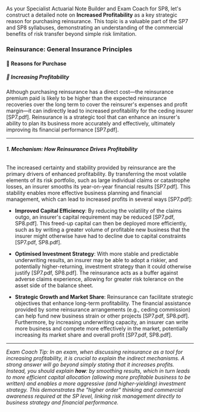 As your Specialist Actuarial Note Builder and Exam Coach for SP8, let's construct a detailed note on **Increased Profitability** as a key strategic reason for purchasing reinsurance. This topic is a valuable part of the SP7 and SP8 syllabuses, demonstrating an understanding of the commercial benefits of risk transfer beyond simple risk limitation.

### **Reinsurance: General Insurance Principles**

#### **🔸 Reasons for Purchase**

##### **🔹 Increasing Profitability**

Although purchasing reinsurance has a direct cost—the reinsurance premium paid is likely to be higher than the expected reinsurance recoveries over the long term to cover the reinsurer's expenses and profit margin—it can indirectly lead to increased profitability for the ceding insurer \[SP7.pdf\]. Reinsurance is a strategic tool that can enhance an insurer's ability to plan its business more accurately and effectively, ultimately improving its financial performance \[SP7.pdf\].

---

###### **1\. Mechanism: How Reinsurance Drives Profitability**

The increased certainty and stability provided by reinsurance are the primary drivers of enhanced profitability. By transferring the most volatile elements of its risk portfolio, such as large individual claims or catastrophe losses, an insurer smooths its year-on-year financial results \[SP7.pdf\]. This stability enables more effective business planning and financial management, which can lead to increased profits in several ways \[SP7.pdf\]:

* **Improved Capital Efficiency**: By reducing the volatility of the claims outgo, an insurer's capital requirement may be reduced \[SP7.pdf, SP8.pdf\]. This freed-up capital can then be deployed more efficiently, such as by writing a greater volume of profitable new business that the insurer might otherwise have had to decline due to capital constraints \[SP7.pdf, SP8.pdf\].

* **Optimised Investment Strategy**: With more stable and predictable underwriting results, an insurer may be able to adopt a riskier, and potentially higher-returning, investment strategy than it could otherwise justify \[SP7.pdf, SP8.pdf\]. The reinsurance acts as a buffer against adverse claims experience, allowing for greater risk tolerance on the asset side of the balance sheet.

* **Strategic Growth and Market Share**: Reinsurance can facilitate strategic objectives that enhance long-term profitability. The financial assistance provided by some reinsurance arrangements (e.g., ceding commission) can help fund new business strain or other projects \[SP7.pdf, SP8.pdf\]. Furthermore, by increasing underwriting capacity, an insurer can write more business and compete more effectively in the market, potentially increasing its market share and overall profit \[SP7.pdf, SP8.pdf\].

---

*Exam Coach Tip: In an exam, when discussing reinsurance as a tool for increasing profitability, it is crucial to explain the indirect mechanisms. A strong answer will go beyond simply stating that it increases profits. Instead, you should explain **how**: by smoothing results, which in turn leads to more efficient capital allocation (allowing more profitable business to be written) and enables a more aggressive (and higher-yielding) investment strategy. This demonstrates the "higher order" thinking and commercial awareness required at the SP level, linking risk management directly to business strategy and financial performance.*

